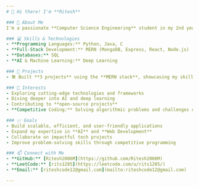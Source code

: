 ```yaml
---
# 👋 Hi there! I'm **Ritesh**  

### 🚀 About Me  
I'm a passionate **Computer Science Engineering** student in my 2nd year of B.Tech. I enjoy building impactful projects, learning new technologies, and solving real-world problems through code.  

### 💻 Skills & Technologies  
- **Programming Languages:** Python, Java, C  
- **Full-Stack Development:** MERN (MongoDB, Express, React, Node.js)  
- **Databases:** SQL  
- **AI & Machine Learning:** Deep Learning  

### 🌟 Projects  
- 🛠️ Built **3 projects** using the **MERN stack**, showcasing my skills in front-end, back-end, and database management. Check out my repositories to explore more!  

### 👀 Interests  
- Exploring cutting-edge technologies and frameworks  
- Diving deeper into AI and deep learning  
- Contributing to **open-source projects**  
- **Competitive Coding:** Solving algorithmic problems and challenges on platforms like **LeetCode**  

### 📈 Goals  
- Build scalable, efficient, and user-friendly applications  
- Expand my expertise in **AI** and **Web Development**  
- Collaborate on impactful tech projects  
- Improve problem-solving skills through competitive programming  

### 📫 Connect with Me  
- **GitHub:** [Ritesh2006M](https://github.com/Ritesh2006M)
- **LeetCode:** [rits1205](https://leetcode.com/u/rits1205/)  
- **Email:** [riteshcode12@gmail.com](mailto:riteshcode12@gmail.com)  

---
```

